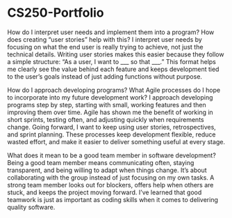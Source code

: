 # CS250-Portfolio
How do I interpret user needs and implement them into a program? How does creating “user stories” help with this?
I interpret user needs by focusing on what the end user is really trying to achieve, not just the technical details. Writing user stories makes this easier because they follow a simple structure: “As a user, I want to ___ so that ___.” This format helps me clearly see the value behind each feature and keeps development tied to the user’s goals instead of just adding functions without purpose.

How do I approach developing programs? What Agile processes do I hope to incorporate into my future development work?
I approach developing programs step by step, starting with small, working features and then improving them over time. Agile has shown me the benefit of working in short sprints, testing often, and adjusting quickly when requirements change. Going forward, I want to keep using user stories, retrospectives, and sprint planning. These processes keep development flexible, reduce wasted effort, and make it easier to deliver something useful at every stage.

What does it mean to be a good team member in software development?
Being a good team member means communicating often, staying transparent, and being willing to adapt when things change. It’s about collaborating with the group instead of just focusing on my own tasks. A strong team member looks out for blockers, offers help when others are stuck, and keeps the project moving forward. I’ve learned that good teamwork is just as important as coding skills when it comes to delivering quality software.
